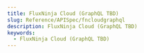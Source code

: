 ```yaml
---
title: FluxNinja Cloud (GraphQL TBD)
slug: Reference/APISpec/fncloudgraphql
description: FluxNinja Cloud (GraphQL TBD)
keywords:
  - FluxNinja Cloud (GraphQL TBD)
---
```

